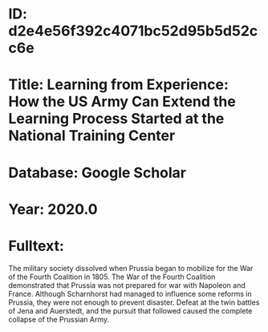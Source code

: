 # ID: d2e4e56f392c4071bc52d95b5d52cc6e
# Title: Learning from Experience: How the US Army Can Extend the Learning Process Started at the National Training Center
# Database: Google Scholar
# Year: 2020.0
# Fulltext:
The military society dissolved when Prussia began to mobilize for the War of the Fourth Coalition in 1805.
The War of the Fourth Coalition demonstrated that Prussia was not prepared for war with Napoleon and France.
Although Scharnhorst had managed to influence some reforms in Prussia, they were not enough to prevent disaster.
Defeat at the twin battles of Jena and Auerstedt, and the pursuit that followed caused the complete collapse of the Prussian Army.